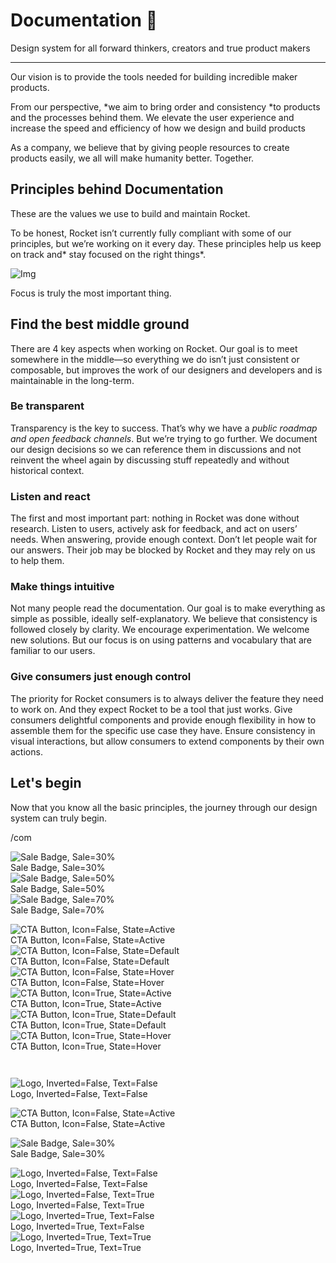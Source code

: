 
# Documentation 🚀

Design system for all forward thinkers, creators and true product makers

---

Our vision is to provide the tools needed for building incredible maker products.

From our perspective, *we aim to bring order and consistency *to products and the processes behind them. We elevate the user experience and increase the speed and efficiency of how we design and build products

As a company, we believe that by giving people resources to create products easily, we all will make humanity better. Together.

## Principles behind Documentation

These are the values we use to build and maintain Rocket.

To be honest, Rocket isn’t currently fully compliant with some of our principles, but we’re working on it every day. These principles help us keep on track and* stay focused on the right things*.

![Img](https://studio-assets.supernova.io/design-systems/14533/9289758a-6300-472a-bbc6-a57098081abf.jpeg)

Focus is truly the most important thing.

## Find the best middle ground

There are 4 key aspects when working on Rocket. Our goal is to meet somewhere in the middle—so everything we do isn’t just consistent or composable, but improves the work of our designers and developers and is maintainable in the long-term.

### Be transparent

Transparency is the key to success. That’s why we have a *public roadmap and open feedback channels*. But we’re trying to go further. We document our design decisions so we can reference them in discussions and not reinvent the wheel again by discussing stuff repeatedly and without historical context.

### Listen and react

The first and most important part: nothing in Rocket was done without research. Listen to users, actively ask for feedback, and act on users’ needs. When answering, provide enough context. Don’t let people wait for our answers. Their job may be blocked by Rocket and they may rely on us to help them.

### Make things intuitive

Not many people read the documentation. Our goal is to make everything as simple as possible, ideally self-explanatory. We believe that consistency is followed closely by clarity. We encourage experimentation. We welcome new solutions. But our focus is on using patterns and vocabulary that are familiar to our users.

### Give consumers just enough control

The priority for Rocket consumers is to always deliver the feature they need to work on. And they expect Rocket to be a tool that just works. Give consumers delightful components and provide enough flexibility in how to assemble them for the specific use case they have. Ensure consistency in visual interactions, but allow consumers to extend components by their own actions.

## Let's begin

Now that you know all the basic principles, the journey through our design system can truly begin.

/com

  
![Sale Badge, Sale=30%](https://studio-assets.supernova.io/design-systems/14533/d2aaaae3-a4a7-45c7-ac20-65fa347d62e2.png)  
Sale Badge, Sale=30%  
![Sale Badge, Sale=50%](https://studio-assets.supernova.io/design-systems/14533/e9bd8aab-370c-47a1-9c44-cfe9c80c9b88.png)  
Sale Badge, Sale=50%  
![Sale Badge, Sale=70%](https://studio-assets.supernova.io/design-systems/14533/7f4f5238-4a70-45b3-b3cc-77fc7690b476.png)  
Sale Badge, Sale=70%  


  
![CTA Button, Icon=False, State=Active](https://studio-assets.supernova.io/design-systems/14533/280c82de-a36e-4d32-bab5-e40f600f5ceb.png)  
CTA Button, Icon=False, State=Active  
![CTA Button, Icon=False, State=Default](https://studio-assets.supernova.io/design-systems/14533/665c697d-0731-473a-94bf-cd0e0a3eec84.png)  
CTA Button, Icon=False, State=Default  
![CTA Button, Icon=False, State=Hover](https://studio-assets.supernova.io/design-systems/14533/ccddac17-a14f-4b39-a1e1-3556cb849fe3.png)  
CTA Button, Icon=False, State=Hover  
![CTA Button, Icon=True, State=Active](https://studio-assets.supernova.io/design-systems/14533/0ea98f8a-139f-425e-a17d-d46b580c71a2.png)  
CTA Button, Icon=True, State=Active  
![CTA Button, Icon=True, State=Default](https://studio-assets.supernova.io/design-systems/14533/6c028515-9976-404f-9efc-8a051a4c2194.png)  
CTA Button, Icon=True, State=Default  
![CTA Button, Icon=True, State=Hover](https://studio-assets.supernova.io/design-systems/14533/0c260f12-76d4-415e-bb85-6bc70fdb66ef.png)  
CTA Button, Icon=True, State=Hover  


```javascript  
  
```

  
![Logo, Inverted=False, Text=False](https://studio-assets.supernova.io/design-systems/14533/5ef28bfe-48b4-40b9-9738-9971d29113c6.png)  
Logo, Inverted=False, Text=False  


  
  


  
![CTA Button, Icon=False, State=Active](https://studio-assets.supernova.io/design-systems/14533/280c82de-a36e-4d32-bab5-e40f600f5ceb.png)  
CTA Button, Icon=False, State=Active  


  
![Sale Badge, Sale=30%](https://studio-assets.supernova.io/design-systems/14533/d2aaaae3-a4a7-45c7-ac20-65fa347d62e2.png)  
Sale Badge, Sale=30%  


  
![Logo, Inverted=False, Text=False](https://studio-assets.supernova.io/design-systems/14533/5ef28bfe-48b4-40b9-9738-9971d29113c6.png)  
Logo, Inverted=False, Text=False  
![Logo, Inverted=False, Text=True](https://studio-assets.supernova.io/design-systems/14533/d159b1e4-8d18-43ab-8339-d558e9ee0648.png)  
Logo, Inverted=False, Text=True  
![Logo, Inverted=True, Text=False](https://studio-assets.supernova.io/design-systems/14533/af92a395-dac2-43af-8fc0-a8a0f591e45b.png)  
Logo, Inverted=True, Text=False  
![Logo, Inverted=True, Text=True](https://studio-assets.supernova.io/design-systems/14533/6cddc45f-e3f6-4b8f-bfb5-9b4abdb4e448.png)  
Logo, Inverted=True, Text=True  
